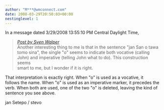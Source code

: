 ```yaml
---
author: "M***@wmconnect.com"
date: 2008-03-29T20:50:03+00:00
nestinglevel: 1
---
```

In a message dated 3/29/2008 13:55:10 PM Central Daylight Time,  

> [_Post by Sven Walper_](/0sXdq1DD/grammar-question-imperative-and-predicate#post10)  
> Another interesting thing to me is that in the sentence "jan San o tawa  
> tomo sina", the single "o" seems to indicate both vocative (calling  
> John) and imperative (telling John what to do). This construction seems  
> smart to me, but I wonder if it is right.  
> 

That interpretation is exactly right. When "o" is used as a vocative, it  
follows the name. When "o" is used as an imperative marker, it precedes the  
verb. When both are used, one of the two "o" is deleted, leaving the kind of  
sentence you see above.  
  
jan Setepo / stevo </HTML>